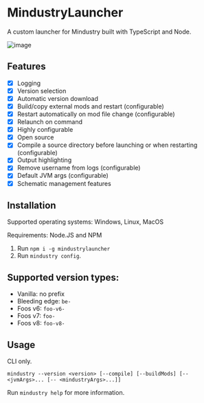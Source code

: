 # MindustryLauncher
A custom launcher for Mindustry built with TypeScript and Node.

![image](https://github.com/BalaM314/MindustryLauncher/assets/71201189/148c8ece-25a1-46a0-8e35-168a4e8a2eb3)


## Features
* [x] Logging
* [x] Version selection
* [x] Automatic version download
* [x] Build/copy external mods and restart (configurable)
* [x] Restart automatically on mod file change (configurable)
* [x] Relaunch on command
* [x] Highly configurable
* [x] Open source
* [x] Compile a source directory before launching or when restarting (configurable)
* [x] Output highlighting
* [x] Remove username from logs (configurable)
* [x] Default JVM args (configurable)
* [x] Schematic management features

## Installation

Supported operating systems: Windows, Linux, MacOS

Requirements: Node.JS and NPM

1. Run `npm i -g mindustrylauncher`
2. Run `mindustry config`.

## Supported version types:
* Vanilla: no prefix
* Bleeding edge: `be-`
* Foos v6: `foo-v6-`
* Foos v7: `foo-`
* Foos v8: `foo-v8-`

## Usage
CLI only.

`mindustry --version <version> [--compile] [--buildMods] [-- <jvmArgs>... [-- <mindustryArgs>...]]`

Run `mindustry help` for more information.
